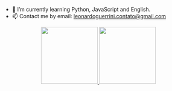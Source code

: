 - 🌱 I’m currently learning Python, JavaScript and English.
- 📫 Contact me by email: leonardoguerrini.contato@gmail.com

<div align="center">
  <a href="https://github.com/leonardoguerrini">
  <img height="150em" src="https://github-readme-stats.vercel.app/api?username=leonardoguerrini&show_icons=true&theme=dark&include_all_commits=true&count_private=true"/>
  <img height="150em" src="https://github-readme-stats.vercel.app/api/top-langs/?username=leonardoguerrini&layout=compact&langs_count=7&theme=dark"/>
</div>
